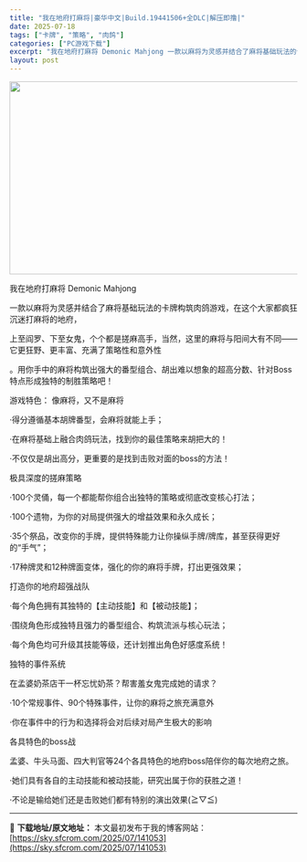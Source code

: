 ```yaml
---
title: "我在地府打麻将|豪华中文|Build.19441506+全DLC|解压即撸|"
date: 2025-07-18
tags: ["卡牌", "策略", "肉鸽"]
categories: ["PC游戏下载"]
excerpt: "我在地府打麻将 Demonic Mahjong 一款以麻将为灵感并结合了麻将基础玩法的卡牌构筑肉鸽游戏，在这个大家都疯狂沉迷打麻将的地府， 上至阎罗、下至女鬼，个个都是搓麻高手，当然，这里的麻将与阳间大有不同——它更狂野、更丰富、充满了策略性和意外性 。用你手中的麻将构筑出强大的番型组合、胡出难以想&hellip;"
layout: post
---
```


<img class="aligncenter size-full wp-image-141054" src="https://sky.sfcrom.com/wp-content/uploads/2025/07/2025071813285345.webp" alt="" width="600" height="338" />

我在地府打麻将 Demonic Mahjong

一款以麻将为灵感并结合了麻将基础玩法的卡牌构筑肉鸽游戏，在这个大家都疯狂沉迷打麻将的地府，

上至阎罗、下至女鬼，个个都是搓麻高手，当然，这里的麻将与阳间大有不同——它更狂野、更丰富、充满了策略性和意外性

。用你手中的麻将构筑出强大的番型组合、胡出难以想象的超高分数、针对Boss特点形成独特的制胜策略吧！

游戏特色：
像麻将，又不是麻将

·得分遵循基本胡牌番型，会麻将就能上手；

·在麻将基础上融合肉鸽玩法，找到你的最佳策略来胡把大的！

·不仅仅是胡出高分，更重要的是找到击败对面的boss的方法！

极具深度的搓麻策略

·100个灵俑，每一个都能帮你组合出独特的策略或彻底改变核心打法；

·100个遗物，为你的对局提供强大的增益效果和永久成长；

·35个祭品，改变你的手牌，提供特殊能力让你操纵手牌/牌库，甚至获得更好的“手气”；

·17种牌灵和12种牌面变体，强化的你的麻将手牌，打出更强效果；

打造你的地府超强战队

·每个角色拥有其独特的【主动技能】和【被动技能】；

·围绕角色形成独特且强力的番型组合、构筑流派与核心玩法；

·每个角色均可升级其技能等级，还计划推出角色好感度系统！

独特的事件系统

在孟婆奶茶店干一杯忘忧奶茶？帮害羞女鬼完成她的请求？

·10个常规事件、90个特殊事件，让你的麻将之旅充满意外

·你在事件中的行为和选择将会对后续对局产生极大的影响

各具特色的boss战

孟婆、牛头马面、四大判官等24个各具特色的地府boss陪伴你的每次地府之旅。

·她们具有各自的主动技能和被动技能，研究出属于你的获胜之道！

·不论是输给她们还是击败她们都有特别的演出效果(≧▽≦)

---
📖 **下载地址/原文地址：** 本文最初发布于我的博客网站：[https://sky.sfcrom.com/2025/07/141053](https://sky.sfcrom.com/2025/07/141053)
